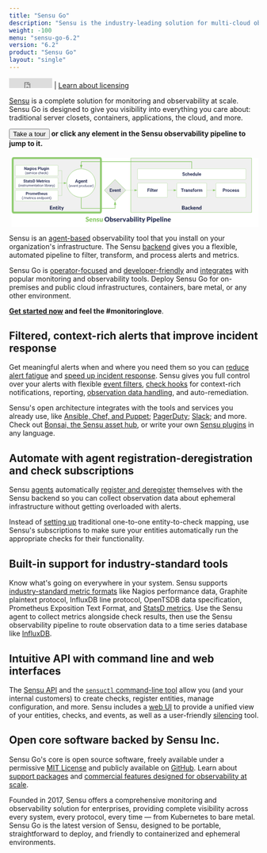 ```yaml
---
title: "Sensu Go"
description: "Sensu is the industry-leading solution for multi-cloud observability at scale. The Sensu observability pipeline empowers businesses to automate observability and monitoring workflows and gain deep visibility into their multi-cloud environments. Built by operators and for operators, open source is at the heart of the Sensu product and company, with an active, thriving community of contributors."
weight: -100
menu: "sensu-go-6.2"
version: "6.2"
product: "Sensu Go"
layout: "single"
---
```


<iframe src="https://ghbtns.com/github-btn.html?user=sensu&repo=sensu-go&type=star&count=true" frameborder="0" scrolling="0" width="87px" height="20px"></iframe> | <a href="https://docs.sensu.io/sensu-go/latest/commercial/">Learn about licensing</a>

[Sensu][25] is a complete solution for monitoring and observability at scale.
Sensu Go is designed to give you visibility into everything you care about: traditional server closets, containers, applications, the cloud, and more.

**<button onclick="window.location.href='observability-pipeline';">Take a tour</button> or click any element in the Sensu observability pipeline to jump to it.**

<svg xmlns="http://www.w3.org/2000/svg" xmlns:xlink="http://www.w3.org/1999/xlink" xmlns:lucid="lucid" viewBox="0 0 1400 405" preserveAspectRatio="xMidYMid meet">
    <style type="text/css">
    	.entity {
            fill: none;
            stroke: #89c967;
            stroke-width: 10;
            opacity: 0;
		    animation: hideshow 10s ease infinite;
		}
        .event {
            fill: none;
            stroke: #89c967;
            stroke-width: 10;
            opacity: 0;
            animation: hideshow 10s 1.5s ease infinite;
        }
        .schedule {
            fill: none;
            stroke: #89c967;
            stroke-width: 10;
            opacity: 0;
            animation: hideshow 10s 3s ease infinite;
        }
        .filter {
            fill: none;
            stroke: #89c967;
            stroke-width: 10;
            opacity: 0;
            animation: hideshow 10s 4.5s ease infinite;
        }
        .transform {
            fill: none;
            stroke: #89c967;
            stroke-width: 10;
            opacity: 0;
            animation: hideshow 10s 6s ease infinite;
        }
        .process {
            fill: none;
            stroke: #89c967;
            stroke-width: 10;
            opacity: 0;
            animation: hideshow 10s 7.5s ease infinite;
        }
        @keyframes hideshow {
  			0% { opacity: 1; }
  			10% { opacity: 1; }
  			15% { opacity: 0; }
  			100% { opacity: 0; }
		}
    </style>
    <g transform="translate(14.423076923077076 20)" lucid:page-tab-id="0_0">
        <path d="M0 0h1823.08v553.85H0z" fill="#fff" />
        <a xlink:href="observability-pipeline/observe-schedule/" target="_top">
            <path d="M668.26 0H1346v304.26H668.26z" stroke="#89c967" stroke-width="2" fill="#f0f0f0" />
            <path class="lucid-link lucid-hotspot lucid-overlay-hotspot" d="M668.26 0H1346v304.26H668.26z" fill="none" />
        </a>
        <a xlink:href="observability-pipeline/observe-filter/" target="_top">
            <path d="M706 143c0-1.66 1.34-3 3-3h161.7c1.67 0 3 1.34 3 3v74c0 1.66-1.33 3-3 3H709c-1.66 0-3-1.34-3-3z" stroke="#89c967" fill="#fff" />
            <use xlink:href="#a" transform="matrix(1,0,0,1,711.0000194281504,145) translate(49.23988381410256 43.76402243589744)" />
            <path class="lucid-link lucid-hotspot lucid-overlay-hotspot" d="M706 143c0-1.66 1.34-3 3-3h161.7c1.67 0 3 1.34 3 3v74c0 1.66-1.33 3-3 3H709c-1.66 0-3-1.34-3-3z" fill="none" />
        </a>
        <a xlink:href="observability-pipeline/observe-transform/" target="_top">
            <path d="M926 143c0-1.66 1.34-3 3-3h161.7c1.67 0 3 1.34 3 3v74c0 1.66-1.33 3-3 3H929c-1.66 0-3-1.34-3-3z" stroke="#89c967" fill="#fff" />
            <use xlink:href="#b" transform="matrix(1,0,0,1,931.0000194281495,145) translate(18.72230568910257 43.76402243589744)" />
            <path class="lucid-link lucid-hotspot lucid-overlay-hotspot" d="M926 143c0-1.66 1.34-3 3-3h161.7c1.67 0 3 1.34 3 3v74c0 1.66-1.33 3-3 3H929c-1.66 0-3-1.34-3-3z" fill="none" />
        </a>
        <a xlink:href="observability-pipeline/observe-process/" target="_top">
            <path d="M1146 143c0-1.66 1.34-3 3-3h161.7c1.67 0 3 1.34 3 3v74c0 1.66-1.33 3-3 3H1149c-1.66 0-3-1.34-3-3z" stroke="#89c967" fill="#fff" />
            <use xlink:href="#c" transform="matrix(1,0,0,1,1151.0000194281486,145) translate(32.23142027243589 43.76402243589744)" />
            <path class="lucid-link lucid-hotspot lucid-overlay-hotspot" d="M1146 143c0-1.66 1.34-3 3-3h161.7c1.67 0 3 1.34 3 3v74c0 1.66-1.33 3-3 3H1149c-1.66 0-3-1.34-3-3z" fill="none" />
        </a>
        <path d="M641.9 180h47.22" stroke="#89c967" fill="none" />
        <path d="M641.93 180.5h-1.02l.5-.5-.5-.5h1.03z" fill="#89c967" />
        <path d="M703.88 180l-14.26 4.64v-9.28z" stroke="#89c967" fill="#89c967" />
        <path d="M874.7 180h34.42" stroke="#89c967" fill="none" />
        <path d="M874.72 180.5h-.5v-1h.5z" fill="#89c967" />
        <path d="M923.88 180l-14.26 4.64v-9.28z" stroke="#89c967" fill="#89c967" />
        <path d="M1094.7 180h34.42" stroke="#89c967" fill="none" />
        <path d="M1094.72 180.5h-.5v-1h.5z" fill="#89c967" />
        <path d="M1143.88 180l-14.26 4.64v-9.28z" stroke="#89c967" fill="#89c967" />
        <a xlink:href="observability-pipeline/observe-entities/" target="_top">
            <path d="M5.58 0H500v304.26H5.58z" stroke="#89c967" stroke-width="2" fill="#f0f0f0" />
            <path class="lucid-link lucid-hotspot lucid-overlay-hotspot" d="M5.58 0H500v304.26H5.58z" fill="none" />
        </a>
        <path d="M261 70h20.43v69.5" stroke="#89c967" fill="none" />
        <path d="M261 70.5h-.5v-1h.5z" fill="#89c967" />
        <path d="M281.43 139.5v.5M261 140h31.62" stroke="#89c967" fill="none" />
        <path d="M261 140.5h-.5v-1h.5z" fill="#89c967" />
        <path d="M307.38 140l-14.26 4.64v-9.28z" stroke="#89c967" fill="#89c967" />
        <path d="M261 210h20.43v-69.5" stroke="#89c967" fill="none" />
        <path d="M261 210.5h-.5v-1h.5z" fill="#89c967" />
        <path d="M281.43 140.5v-.5" stroke="#89c967" fill="none" />
        <path d="M390 222.5v58.9h190v-19.37" stroke="#89c967" stroke-width="3" fill="none" />
        <path d="M390 221h.7l.8-.03v1.57h-3v-1.6z" fill="#89c967" />
        <path d="M580 246.27l4.64 14.26h-9.28z" stroke="#89c967" stroke-width="3" fill="#89c967" />
        <a xlink:href="observability-pipeline/observe-schedule/" target="_top">
            <path d="M899.36 260h221v40h-221z" stroke="#000" stroke-opacity="0" stroke-width="2" fill-opacity="0" />
            <use xlink:href="#d" transform="matrix(1,0,0,1,899.3635801059468,260) translate(53.80288461538462 28.471153846153847)" />
            <path class="lucid-link lucid-hotspot lucid-overlay-hotspot" d="M899.36 260h221v40h-221z" fill="none" />
        </a>
        <a xlink:href="observability-pipeline/observe-entities/" target="_top">
            <path d="M141 260h223.6v44.26H141z" stroke="#000" stroke-opacity="0" stroke-width="2" fill-opacity="0" />
            <use xlink:href="#e" transform="matrix(1,0,0,1,140.98668036289064,260) translate(71.86057692307692 28.471153846153847)" />
            <path class="lucid-link lucid-hotspot lucid-overlay-hotspot" d="M141 260h223.6v44.26H141z" fill="none" />
        </a>
        <a xlink:href="observability-pipeline/observe-events/" target="_top">
            <path d="M580 120l60 60-60 60-60-60z" stroke="#89c967" stroke-width="2" fill="#e5e5e5" />
            <use xlink:href="#f" transform="matrix(1,0,0,1,525,125) translate(23.611478365384613 63.76402243589744)" />
            <path class="lucid-link lucid-hotspot lucid-overlay-hotspot" d="M580 120l60 60-60 60-60-60z" fill="none" />
        </a>
        <a xlink:href="observability-pipeline/observe-schedule/" target="_top">
            <path d="M470 140c0 44.18-35.82 80-80 80s-80-35.82-80-80 35.82-80 80-80 80 35.82 80 80z" stroke="#89c967" stroke-width="2" fill="#fff" />
            <use xlink:href="#g" transform="matrix(1,0,0,1,315,65) translate(40.61373197115385 72.49599358974359)" />
            <use xlink:href="#h" transform="matrix(1,0,0,1,315,65) translate(4.678109975961533 96.59705528846155)" />
            <use xlink:href="#i" transform="matrix(1,0,0,1,315,65) translate(62.35163762019231 96.59705528846155)" />
            <path class="lucid-link lucid-hotspot lucid-overlay-hotspot" d="M470 140c0 44.18-35.82 80-80 80s-80-35.82-80-80 35.82-80 80-80 80 35.82 80 80z" fill="none" />
        </a>
        <path d="M390 221.5V261h10.35v-44.62" stroke="#000" stroke-opacity="0" fill="none" />
        <path d="M400.35 201.62l4.64 14.26h-9.28z" stroke="#000" stroke-opacity="0" fill-opacity="0" />
        <a xlink:href="observability-pipeline/observe-schedule/" target="_top">
            <path d="M20 43c0-1.66 1.34-3 3-3h234c1.66 0 3 1.34 3 3v54c0 1.66-1.34 3-3 3H23c-1.66 0-3-1.34-3-3z" stroke="#89c967" fill="#fff" />
            <use xlink:href="#j" transform="matrix(1,0,0,1,25,45) translate(44.63585486778845 21.400490785256405)" />
            <use xlink:href="#k" transform="matrix(1,0,0,1,25,45) translate(121.06908553685898 21.400490785256405)" />
            <use xlink:href="#l" transform="matrix(1,0,0,1,25,45) translate(50.15249399038461 44.719050480769226)" />
            <use xlink:href="#m" transform="matrix(1,0,0,1,25,45) translate(122.50262920673077 44.719050480769226)" />
            <path class="lucid-link lucid-hotspot lucid-overlay-hotspot" d="M20 43c0-1.66 1.34-3 3-3h234c1.66 0 3 1.34 3 3v54c0 1.66-1.34 3-3 3H23c-1.66 0-3-1.34-3-3z" fill="none" />
        </a>
        <a xlink:href="observability-pipeline/observe-schedule/" target="_top">
            <path d="M20 113c0-1.66 1.34-3 3-3h234c1.66 0 3 1.34 3 3v54c0 1.66-1.34 3-3 3H23c-1.66 0-3-1.34-3-3z" stroke="#89c967" fill="#fff" />
            <use xlink:href="#n" transform="matrix(1,0,0,1,25,115) translate(40.292186247996796 21.400490785256405)" />
            <use xlink:href="#o" transform="matrix(1,0,0,1,25,115) translate(112.97879732572116 21.400490785256405)" />
            <use xlink:href="#p" transform="matrix(1,0,0,1,25,115) translate(11.991436298076906 44.719050480769226)" />
            <use xlink:href="#q" transform="matrix(1,0,0,1,25,115) translate(158.83263221153848 44.719050480769226)" />
            <path class="lucid-link lucid-hotspot lucid-overlay-hotspot" d="M20 113c0-1.66 1.34-3 3-3h234c1.66 0 3 1.34 3 3v54c0 1.66-1.34 3-3 3H23c-1.66 0-3-1.34-3-3z" fill="none" />
        </a>
        <a xlink:href="observability-pipeline/observe-schedule/" target="_top">
            <path d="M20 183c0-1.66 1.34-3 3-3h234c1.66 0 3 1.34 3 3v54c0 1.66-1.34 3-3 3H23c-1.66 0-3-1.34-3-3z" stroke="#89c967" fill="#fff" />
            <use xlink:href="#r" transform="matrix(1,0,0,1,25,185) translate(53.57515775240384 21.400490785256405)" />
            <use xlink:href="#s" transform="matrix(1,0,0,1,25,185) translate(32.30675330528845 44.719050480769226)" />
            <use xlink:href="#t" transform="matrix(1,0,0,1,25,185) translate(116.04698768028847 44.719050480769226)" />
            <path class="lucid-link lucid-hotspot lucid-overlay-hotspot" d="M20 183c0-1.66 1.34-3 3-3h234c1.66 0 3 1.34 3 3v54c0 1.66-1.34 3-3 3H23c-1.66 0-3-1.34-3-3z" fill="none" />
        </a>
        <a xlink:href="observability-pipeline/" target="_top">
            <path d="M400 320h507.7v44H400z" stroke="#000" stroke-opacity="0" stroke-width="2" fill-opacity="0" />
            <use xlink:href="#u" transform="matrix(1,0,0,1,400,320) translate(14.36940418397478 36.19764280232888)" />
            <use xlink:href="#v" transform="matrix(1,0,0,1,400,320) translate(119.95503095996753 36.19764280232888)" />
            <use xlink:href="#w" transform="matrix(1,0,0,1,400,320) translate(356.5049763247307 36.19764280232888)" />
            <path class="lucid-link lucid-hotspot lucid-overlay-hotspot" d="M400 320h507.7v44H400z" fill="none" />
        </a>
        <a xlink:href="observability-pipeline/observe-schedule/" target="_top">
            <path d="M706 63c0-1.66 1.34-3 3-3h601.7c1.67 0 3 1.34 3 3v54c0 1.66-1.33 3-3 3H709c-1.66 0-3-1.34-3-3z" stroke="#89c967" fill="#fff" />
            <use xlink:href="#x" transform="matrix(1,0,0,1,711.0000194281504,65) translate(245.60206330128204 33.76402243589744)" />
            <path class="lucid-link lucid-hotspot lucid-overlay-hotspot" d="M706 63c0-1.66 1.34-3 3-3h601.7c1.67 0 3 1.34 3 3v54c0 1.66-1.33 3-3 3H709c-1.66 0-3-1.34-3-3z" fill="none" />
        </a>
        <path d="M518.1 180h-23.3v-40h-7.42" stroke="#000" stroke-opacity="0" fill="none" />
        <path d="M472.62 140l14.26-4.64v9.28z" stroke="#000" stroke-opacity="0" fill-opacity="0" />
        <path d="M1009.86 58V20H390v18.38" stroke="#89c967" stroke-width="3" fill="none" />
        <path d="M1011.36 59.5h-3v-1.54h3z" fill="#89c967" />
        <path d="M390 54.15l-4.64-14.27h9.28z" stroke="#89c967" stroke-width="3" fill="#89c967" />
        <defs>
            <path fill="#2c3458" d="M1006-595H430V0H130v-1456h948v243H430v376h576v242" id="y" />
            <path fill="#2c3458" d="M416 0H126v-1082h290V0zM271-1212c-92 0-162-61-162-150s68-149 162-149c93 0 162 60 162 149s-70 150-162 150" id="z" />
            <path fill="#2c3458" d="M416 0H126v-1536h290V0" id="A" />
            <path fill="#2c3458" d="M457-330c2 83 25 111 111 112 32 0 60-2 85-7V-6c-57 17-115 26-175 26-203 0-310-102-310-307v-583H10v-212h158v-266h289v266h185v212H457v540" id="B" />
            <path
                fill="#2c3458"
                d="M1031-175C952-60 797 20 609 20 287 20 60-206 72-543c12-330 180-559 505-559 309 0 482 214 477 537v118H365c15 134 115 234 263 234 111 0 198-40 261-121zM770-644c5-139-62-226-194-224-130 1-191 97-208 224h402"
                id="C"
            />
            <path fill="#2c3458" d="M719-811c-143-24-279 1-319 103V0H111v-1082h273l8 129c74-124 180-175 331-136" id="D" />
            <g id="a">
                <use transform="matrix(0.012520032051282052,0,0,0.012520032051282052,0,0)" xlink:href="#y" />
                <use transform="matrix(0.012520032051282052,0,0,0.012520032051282052,14.047475961538462,0)" xlink:href="#z" />
                <use transform="matrix(0.012520032051282052,0,0,0.012520032051282052,20.845853365384617,0)" xlink:href="#A" />
                <use transform="matrix(0.012520032051282052,0,0,0.012520032051282052,27.64423076923077,0)" xlink:href="#B" />
                <use transform="matrix(0.012520032051282052,0,0,0.012520032051282052,36.30809294871795,0)" xlink:href="#C" />
                <use transform="matrix(0.012520032051282052,0,0,0.012520032051282052,50.16776842948718,0)" xlink:href="#D" />
            </g>
            <path fill="#2c3458" d="M1226-1213H780V0H480v-1213H40v-243h1186v243" id="E" />
            <path
                fill="#2c3458"
                d="M552-1102c254-4 435 134 435 383v469c1 103 15 180 43 233V0H738c-13-26-23-58-29-97C639-19 548 20 436 20 238 20 64-113 68-304c5-258 212-357 496-357h133c11-137-29-227-160-227-90 0-156 45-156 131H92c15-231 213-342 460-345zM357-325c0 76 61 124 142 124 88 0 168-45 198-105v-186H589c-152 2-232 51-232 167"
                id="F"
            />
            <path fill="#2c3458" d="M750-692c-1-124-48-174-173-175-81 0-142 35-183 104V0H105v-1082h272l9 125c77-97 181-145 311-145 244 0 342 151 342 403V0H750v-692" id="G" />
            <path
                fill="#2c3458"
                d="M529-185c94 0 168-33 168-114 0-35-18-63-53-83s-91-39-168-55C219-491 90-600 90-765c0-208 203-337 432-337 246 0 451 124 453 349H686c-2-91-62-143-165-143-86 0-151 41-153 117 0 32 16 57 46 77 63 43 257 69 335 100 151 60 229 153 229 291C978-13 554 93 282-28 162-81 60-190 56-344h274c5 106 86 159 199 159"
                id="H"
            />
            <path fill="#2c3458" d="M190-1174c-11-296 244-440 544-363l-3 224c-24-6-53-9-88-9-109 0-163 51-163 153v87h215v212H480V0H190v-870H29v-212h161v-92" id="I" />
            <path fill="#2c3458" d="M579 20C257 20 58-214 66-551c8-331 182-551 511-551 324 0 514 231 514 572 0 319-198 550-512 550zm-2-888c-169 0-222 141-222 338 0 181 61 317 224 317 170 0 223-137 223-338 0-178-64-317-225-317" id="J" />
            <path
                fill="#2c3458"
                d="M741-689c-2-124-40-177-163-178-82 0-141 34-178 102V0H111v-1082h271l9 121c77-94 180-141 311-141 139 0 235 55 287 165 76-110 184-165 325-165 249 0 348 151 348 411V0h-290v-690c-2-123-39-176-163-177-87 0-147 41-180 124l1 743H741v-689"
                id="K"
            />
            <g id="b">
                <use transform="matrix(0.012520032051282052,0,0,0.012520032051282052,0,0)" xlink:href="#E" />
                <use transform="matrix(0.012520032051282052,0,0,0.012520032051282052,15.049078525641026,0)" xlink:href="#D" />
                <use transform="matrix(0.012520032051282052,0,0,0.012520032051282052,24.025941506410255,0)" xlink:href="#F" />
                <use transform="matrix(0.012520032051282052,0,0,0.012520032051282052,37.77293669871795,0)" xlink:href="#G" />
                <use transform="matrix(0.012520032051282052,0,0,0.012520032051282052,52.13341346153847,0)" xlink:href="#H" />
                <use transform="matrix(0.012520032051282052,0,0,0.012520032051282052,65.31700721153845,0)" xlink:href="#I" />
                <use transform="matrix(0.012520032051282052,0,0,0.012520032051282052,74.50671073717947,0)" xlink:href="#J" />
                <use transform="matrix(0.012520032051282052,0,0,0.012520032051282052,89.00490785256409,0)" xlink:href="#D" />
                <use transform="matrix(0.012520032051282052,0,0,0.012520032051282052,98.35737179487178,0)" xlink:href="#K" />
            </g>
            <path fill="#2c3458" d="M1245-974c0 302-233 466-552 461H430V0H130v-1456h568c323 5 547 167 547 482zm-303 2c1-143-93-241-237-241H430v457h268c151 1 244-71 244-216" id="L" />
            <path fill="#2c3458" d="M355-556c-2 203 30 338 206 343 102 3 181-63 182-161h271C1001-128 821 17 566 20 242 24 66-212 66-554c0-320 184-548 498-548 262 0 451 167 450 423H743c-1-108-75-193-184-189-162 6-202 123-204 312" id="M" />
            <g id="c">
                <use transform="matrix(0.012520032051282052,0,0,0.012520032051282052,0,0)" xlink:href="#L" />
                <use transform="matrix(0.012520032051282052,0,0,0.012520032051282052,16.53896233974359,0)" xlink:href="#D" />
                <use transform="matrix(0.012520032051282052,0,0,0.012520032051282052,25.44070512820513,0)" xlink:href="#J" />
                <use transform="matrix(0.012520032051282052,0,0,0.012520032051282052,39.93890224358975,0)" xlink:href="#M" />
                <use transform="matrix(0.012520032051282052,0,0,0.012520032051282052,53.310296474358985,0)" xlink:href="#C" />
                <use transform="matrix(0.012520032051282052,0,0,0.012520032051282052,67.16997195512822,0)" xlink:href="#H" />
                <use transform="matrix(0.012520032051282052,0,0,0.012520032051282052,80.35356570512822,0)" xlink:href="#H" />
            </g>
            <path
                fill="#2c3458"
                d="M966-754c170 42 282 125 282 315 0 303-231 439-546 439H120v-1457h536c319 4 558 86 558 394 0 177-112 257-248 309zm-52 308c1-132-85-172-220-172H458v363h238c138 0 217-58 218-191zm-38-577c0-140-81-181-220-181H458v360c201-1 418 30 418-179"
                id="N"
            />
            <path
                fill="#2c3458"
                d="M572-1057c257 0 406 153 406 409V0c-68-4-160 9-208-12-30-14-45-72-60-107C623-47 539 18 382 16 189 13 70-77 70-270c0-183 145-251 311-298 78-21 176-33 295-36 8-132-26-216-144-216-125 0-159 78-268 78-94 0-104-95-146-151 112-100 257-164 454-164zM366-285c-2 73 41 96 114 96 97 0 140-35 196-89v-144c-104 4-184 15-248 46-39 19-61 43-62 91"
                id="O"
            />
            <path
                fill="#2c3458"
                d="M958-162C862-50 728 16 528 16 297 16 159-117 90-293c-49-124-51-307-4-437 70-194 223-323 484-323 177 0 287 60 380 153-36 45-67 98-109 136-73 33-113-34-174-50-21-5-46-11-77-11-169 4-215 131-220 304-6 205 103 354 302 295 57-17 74-74 140-74 25 0 42 10 56 27"
                id="P"
            />
            <path fill="#2c3458" d="M430-1497v839c57 1 95 0 120-37l196-292c22-33 48-50 100-50h284L862-668c-25 34-54 60-90 82 30 23 56 53 78 90L1142 0H862c-52-1-83-16-102-52L564-419c-19-31-28-40-74-40h-60V0H120v-1497h310" id="Q" />
            <path
                fill="#2c3458"
                d="M1024-162C926-48 781 16 578 16 325 16 169-111 94-299c-49-123-59-309-6-439 74-183 225-315 476-315 298 0 466 176 466 475 0 66-3 115-70 115H362c16 155 90 243 244 247 98 2 155-39 218-71 37-18 85-16 110 14zM752-643c-3-120-60-196-182-196-129 0-185 80-205 196h387"
                id="R"
            />
            <path fill="#2c3458" d="M612-820c-81 1-134 39-182 81V0H120v-1037h192c70-3 79 59 94 112 74-70 159-128 302-128 236 0 352 157 352 394V0H750v-659c0-96-44-162-138-161" id="S" />
            <path
                fill="#2c3458"
                d="M494-1057c110-3 175 36 236 85v-525h310V0H848c-79 3-80-75-100-131C671-51 581 16 426 16 225 16 127-123 78-290c-38-128-40-313 4-440 62-181 183-321 412-327zM370-515c0 153 21 293 164 293 98 0 150-43 196-97v-440c-41-45-87-70-162-70-160 0-198 144-198 314"
                id="T"
            />
            <g id="d">
                <use transform="matrix(0.014423076923076924,0,0,0.014423076923076924,0,0)" xlink:href="#N" />
                <use transform="matrix(0.014423076923076924,0,0,0.014423076923076924,18.923076923076923,0)" xlink:href="#O" />
                <use transform="matrix(0.014423076923076924,0,0,0.014423076923076924,34.47115384615385,0)" xlink:href="#P" />
                <use transform="matrix(0.014423076923076924,0,0,0.014423076923076924,48.49038461538461,0)" xlink:href="#Q" />
                <use transform="matrix(0.014423076923076924,0,0,0.014423076923076924,64.24038461538461,0)" xlink:href="#R" />
                <use transform="matrix(0.014423076923076924,0,0,0.014423076923076924,79.9326923076923,0)" xlink:href="#S" />
                <use transform="matrix(0.014423076923076924,0,0,0.014423076923076924,96.66346153846153,0)" xlink:href="#T" />
            </g>
            <path fill="#2c3458" d="M1058-1457v260H460v340h458v250H460v347h598V0H120v-1457h938" id="U" />
            <path fill="#2c3458" d="M774-74c-71 55-172 90-290 90-196 0-304-108-304-303v-536c-70 1-146 12-146-61v-121l165-32 61-253c16-78 146-38 230-48v303h252v212H490v515c0 45 23 83 68 83 48 0 88-50 122 4" id="V" />
            <path fill="#2c3458" d="M440-1037V0H130v-1037h310zm-154-466c113 0 190 70 190 182 0 111-79 180-190 180-109 0-184-71-184-180 0-110 74-182 184-182" id="W" />
            <path fill="#2c3458" d="M544 269c-20 41-37 60-98 60H214L414-91 0-1037h274c46-1 73 23 84 54 69 190 150 371 209 571 68-189 134-380 199-571 10-28 45-55 82-54h250" id="X" />
            <g id="e">
                <use transform="matrix(0.014423076923076924,0,0,0.014423076923076924,0,0)" xlink:href="#U" />
                <use transform="matrix(0.014423076923076924,0,0,0.014423076923076924,16.298076923076923,0)" xlink:href="#S" />
                <use transform="matrix(0.014423076923076924,0,0,0.014423076923076924,33.02884615384615,0)" xlink:href="#V" />
                <use transform="matrix(0.014423076923076924,0,0,0.014423076923076924,44.56730769230769,0)" xlink:href="#W" />
                <use transform="matrix(0.014423076923076924,0,0,0.014423076923076924,52.78846153846154,0)" xlink:href="#V" />
                <use transform="matrix(0.014423076923076924,0,0,0.014423076923076924,64.32692307692308,0)" xlink:href="#X" />
            </g>
            <path fill="#2c3458" d="M1006-631H430v390h676V0H130v-1456h974v243H430v347h576v235" id="Y" />
            <path fill="#2c3458" d="M516-353l201-729h302L654 0H378L13-1082h302" id="Z" />
            <g id="f">
                <use transform="matrix(0.012520032051282052,0,0,0.012520032051282052,0,0)" xlink:href="#Y" />
                <use transform="matrix(0.012520032051282052,0,0,0.012520032051282052,14.097556089743591,0)" xlink:href="#Z" />
                <use transform="matrix(0.012520032051282052,0,0,0.012520032051282052,26.893028846153847,0)" xlink:href="#C" />
                <use transform="matrix(0.012520032051282052,0,0,0.012520032051282052,40.75270432692308,0)" xlink:href="#G" />
                <use transform="matrix(0.012520032051282052,0,0,0.012520032051282052,55.11318108974359,0)" xlink:href="#B" />
            </g>
            <path fill="#2c3458" d="M952-300H426L326 0H7l542-1456h278L1372 0h-319zM507-543h364l-183-545" id="aa" />
            <path
                fill="#2c3458"
                d="M505 20C221 18 69-239 69-549c0-302 153-553 438-553 119 0 211 41 277 122l12-102h262V-36c-8 305-208 458-520 462-160 1-335-76-403-170L263 80c72 81 159 121 262 121 172 1 260-107 243-294C701-18 614 20 505 20zm76-887c-165 0-223 147-223 339 0 172 66 314 221 314 88 0 151-33 189-99v-455c-39-66-101-99-187-99"
                id="ab"
            />
            <g id="g">
                <use transform="matrix(0.012520032051282052,0,0,0.012520032051282052,0,0)" xlink:href="#aa" />
                <use transform="matrix(0.012520032051282052,0,0,0.012520032051282052,17.252604166666668,0)" xlink:href="#ab" />
                <use transform="matrix(0.012520032051282052,0,0,0.012520032051282052,31.888521634615387,0)" xlink:href="#C" />
                <use transform="matrix(0.012520032051282052,0,0,0.012520032051282052,45.74819711538462,0)" xlink:href="#G" />
                <use transform="matrix(0.012520032051282052,0,0,0.012520032051282052,60.10867387820513,0)" xlink:href="#B" />
            </g>
            <path fill="#2c3458" d="M319-664C304-226 428 158 661 357l-38 113c-89-49-172-133-254-248C142-97 71-578 194-1025c67-244 240-513 429-618l38 122c-201 153-330 502-342 857" id="ac" />
            <path
                fill="#2c3458"
                d="M599-131c141 0 220-65 285-146l113 88C906-50 770 20 589 20 281 21 93-214 93-545c0-223 93-397 233-485 74-48 154-72 240-72 300 2 449 218 445 537v77H278c0 197 129 357 321 357zm227-509c-3-180-88-310-260-310-170 0-264 140-282 310h542"
                id="ad"
            />
            <path fill="#2c3458" d="M497-251l268-831h189L566 0H425L33-1082h189" id="ae" />
            <path fill="#2c3458" d="M589-945c-131 0-219 81-264 174V0H140v-1082h175l6 136c83-104 191-156 324-156 229 0 346 129 346 387V0H806v-716c-2-153-65-229-217-229" id="af" />
            <path fill="#2c3458" d="M456 20C285 20 205-92 206-268v-671H9v-143h197v-262h185v262h202v143H391v671c-9 125 92 149 207 118V0c-49 13-96 20-142 20" id="ag" />
            <g id="h">
                <use transform="matrix(0.00939002403846154,0,0,0.00939002403846154,0,0)" xlink:href="#ac" />
                <use transform="matrix(0.00939002403846154,0,0,0.00939002403846154,6.5730168269230775,0)" xlink:href="#ad" />
                <use transform="matrix(0.00939002403846154,0,0,0.00939002403846154,16.639122596153847,0)" xlink:href="#ae" />
                <use transform="matrix(0.00939002403846154,0,0,0.00939002403846154,25.831956129807693,0)" xlink:href="#ad" />
                <use transform="matrix(0.00939002403846154,0,0,0.00939002403846154,36.02013221153847,0)" xlink:href="#af" />
                <use transform="matrix(0.00939002403846154,0,0,0.00939002403846154,46.63085937500001,0)" xlink:href="#ag" />
            </g>
            <path
                fill="#2c3458"
                d="M632-1102c291 0 422 251 422 573 0 297-141 548-419 549-131 0-235-42-310-125v521H140v-1498h169l9 120c75-93 180-140 314-140zm-53 971c207 0 290-180 290-419 0-218-92-395-292-395-112 0-196 50-252 149v517c55 99 140 148 254 148"
                id="ah"
            />
            <path fill="#2c3458" d="M663-916c-163-27-288 18-338 148V0H140v-1082h180l3 125c61-97 147-145 258-145 36 0 63 5 82 14v172" id="ai" />
            <path fill="#2c3458" d="M584 20C278 26 81-227 91-551c10-320 175-545 491-551 308-5 503 247 494 573-9 322-175 543-492 549zm-2-970c-208 0-305 185-305 421 0 216 106 398 307 398 211 0 307-186 307-420 0-214-109-399-309-399" id="aj" />
            <path
                fill="#2c3458"
                d="M520 20C244 20 95-247 95-550c0-298 151-550 427-552 127 0 227 43 301 130v-564h185V0H838l-9-116C755-25 652 20 520 20zm48-965c-210 0-288 177-288 416 0 218 87 392 286 392 117 0 203-53 257-158v-497c-55-102-140-153-255-153"
                id="ak"
            />
            <path fill="#2c3458" d="M491 20c-241-1-355-148-355-398v-704h185v699c0 164 67 246 200 246 141 0 235-53 282-158v-787h185V0H812l-4-107C736-22 630 20 491 20" id="al" />
            <path fill="#2c3458" d="M277-555c0 244 77 420 297 424 127 2 249-93 255-210h175C980-127 805 20 574 20 258 20 81-222 92-562c11-319 164-533 481-540 237-5 426 165 431 392H829c-7-133-115-242-256-240-209 4-296 166-296 395" id="am" />
            <path fill="#2c3458" d="M38 357C331 141 457-487 337-984c-53-219-157-429-299-546l39-113c190 106 362 378 431 621 75 268 76 597 0 868C440 88 266 365 77 470" id="an" />
            <g id="i">
                <use transform="matrix(0.00939002403846154,0,0,0.00939002403846154,0,0)" xlink:href="#ah" />
                <use transform="matrix(0.00939002403846154,0,0,0.00939002403846154,10.789137620192308,0)" xlink:href="#ai" />
                <use transform="matrix(0.00939002403846154,0,0,0.00939002403846154,17.108623798076927,0)" xlink:href="#aj" />
                <use transform="matrix(0.00939002403846154,0,0,0.00939002403846154,28.076171875000007,0)" xlink:href="#ak" />
                <use transform="matrix(0.00939002403846154,0,0,0.00939002403846154,38.921649639423094,0)" xlink:href="#al" />
                <use transform="matrix(0.00939002403846154,0,0,0.00939002403846154,49.52298677884617,0)" xlink:href="#am" />
                <use transform="matrix(0.00939002403846154,0,0,0.00939002403846154,59.589092548076934,0)" xlink:href="#ad" />
                <use transform="matrix(0.00939002403846154,0,0,0.00939002403846154,69.77726862980771,0)" xlink:href="#ai" />
                <use transform="matrix(0.00939002403846154,0,0,0.00939002403846154,76.28455528846155,0)" xlink:href="#an" />
            </g>
            <path fill="#2c3458" d="M1314 0h-300L430-958V0H130v-1456h300l585 960v-960h299V0" id="ao" />
            <g id="j">
                <use transform="matrix(0.010955028044871796,0,0,0.010955028044871796,0,0)" xlink:href="#ao" />
                <use transform="matrix(0.010955028044871796,0,0,0.010955028044871796,15.840970552884617,0)" xlink:href="#F" />
                <use transform="matrix(0.010955028044871796,0,0,0.010955028044871796,27.86959134615385,0)" xlink:href="#ab" />
                <use transform="matrix(0.010955028044871796,0,0,0.010955028044871796,40.67601913060898,0)" xlink:href="#z" />
                <use transform="matrix(0.010955028044871796,0,0,0.010955028044871796,46.624599358974365,0)" xlink:href="#J" />
                <use transform="matrix(0.010955028044871796,0,0,0.010955028044871796,59.310521834935905,0)" xlink:href="#H" />
            </g>
            <path fill="#2c3458" d="M463 20c-241-1-359-147-359-393v-709h289v699c0 113 51 169 154 169 98 0 165-34 202-102v-766h290V0H767l-8-110C688-23 589 20 463 20" id="ap" />
            <g id="k">
                <use transform="matrix(0.010955028044871796,0,0,0.010955028044871796,0,0)" xlink:href="#L" />
                <use transform="matrix(0.010955028044871796,0,0,0.010955028044871796,14.471592047275642,0)" xlink:href="#A" />
                <use transform="matrix(0.010955028044871796,0,0,0.010955028044871796,20.42017227564103,0)" xlink:href="#ap" />
                <use transform="matrix(0.010955028044871796,0,0,0.010955028044871796,32.97463441506411,0)" xlink:href="#ab" />
                <use transform="matrix(0.010955028044871796,0,0,0.010955028044871796,45.78106219951925,0)" xlink:href="#z" />
                <use transform="matrix(0.010955028044871796,0,0,0.010955028044871796,51.72964242788463,0)" xlink:href="#G" />
            </g>
            <path
                fill="#2c3458"
                d="M538-131c121 0 232-49 232-156 0-50-20-88-56-117-73-60-334-92-420-143-92-55-162-110-162-238 0-190 192-317 400-317 223 0 414 129 413 338H759c0-108-110-186-227-186-119 0-215 53-215 159 0 45 18 78 53 101 76 52 331 90 416 139 98 57 169 115 169 251C955-92 760 20 538 20c-176 0-314-68-386-174-38-55-57-115-57-179h185c6 129 116 202 258 202"
                id="aq"
            />
            <path fill="#2c3458" d="M341 0H156v-1082h185V0zm-91-1264c-68 0-108-42-109-105 0-62 41-107 109-107s110 44 110 107-42 105-110 105" id="ar" />
            <g id="l">
                <use transform="matrix(0.00939002403846154,0,0,0.00939002403846154,0,0)" xlink:href="#ac" />
                <use transform="matrix(0.00939002403846154,0,0,0.00939002403846154,6.5730168269230775,0)" xlink:href="#aq" />
                <use transform="matrix(0.00939002403846154,0,0,0.00939002403846154,16.488882211538463,0)" xlink:href="#ad" />
                <use transform="matrix(0.00939002403846154,0,0,0.00939002403846154,26.677058293269234,0)" xlink:href="#ai" />
                <use transform="matrix(0.00939002403846154,0,0,0.00939002403846154,33.35336538461539,0)" xlink:href="#ae" />
                <use transform="matrix(0.00939002403846154,0,0,0.00939002403846154,42.66826923076923,0)" xlink:href="#ar" />
                <use transform="matrix(0.00939002403846154,0,0,0.00939002403846154,47.33511117788462,0)" xlink:href="#am" />
                <use transform="matrix(0.00939002403846154,0,0,0.00939002403846154,57.40121694711539,0)" xlink:href="#ad" />
            </g>
            <path fill="#2c3458" d="M589-945c-131 0-219 81-264 174V0H140v-1536h185v585c82-101 189-151 320-151 229 0 346 129 346 387V0H806v-716c-2-153-65-229-217-229" id="as" />
            <path fill="#2c3458" d="M442-501L326-380V0H141v-1536h185v929c135-169 291-317 436-475h225L566-630 1036 0H819" id="at" />
            <g id="m">
                <use transform="matrix(0.00939002403846154,0,0,0.00939002403846154,0,0)" xlink:href="#am" />
                <use transform="matrix(0.00939002403846154,0,0,0.00939002403846154,10.06610576923077,0)" xlink:href="#as" />
                <use transform="matrix(0.00939002403846154,0,0,0.00939002403846154,20.658052884615387,0)" xlink:href="#ad" />
                <use transform="matrix(0.00939002403846154,0,0,0.00939002403846154,30.846228966346157,0)" xlink:href="#am" />
                <use transform="matrix(0.00939002403846154,0,0,0.00939002403846154,40.91233473557693,0)" xlink:href="#at" />
                <use transform="matrix(0.00939002403846154,0,0,0.00939002403846154,50.65917968750001,0)" xlink:href="#an" />
            </g>
            <path
                fill="#2c3458"
                d="M658-217c127 0 227-49 227-165 0-57-21-98-60-130-79-64-370-142-463-196-162-95-248-210-248-361 0-280 246-403 537-407 213-3 383 84 467 216 45 69 68 147 68 234H886c0-139-96-211-240-211-129 0-232 55-232 169 0 47 24 87 72 119s117 62 210 90c171 51 295 115 373 191s117 171 117 284c-2 272-237 411-528 404C331 13 78-135 69-458h301c0 161 96 241 288 241"
                id="au"
            />
            <path fill="#2c3458" d="M130 0v-1456h448c435 14 673 299 665 762-5 285-130 500-319 606C822-31 708 0 581 0H130zm809-685c9-311-79-526-361-528H430v972h145c252-2 356-181 364-444" id="av" />
            <g id="n">
                <use transform="matrix(0.010955028044871796,0,0,0.010955028044871796,0,0)" xlink:href="#au" />
                <use transform="matrix(0.010955028044871796,0,0,0.010955028044871796,13.792380308493591,0)" xlink:href="#B" />
                <use transform="matrix(0.010955028044871796,0,0,0.010955028044871796,21.373259715544876,0)" xlink:href="#F" />
                <use transform="matrix(0.010955028044871796,0,0,0.010955028044871796,33.40188050881411,0)" xlink:href="#B" />
                <use transform="matrix(0.010955028044871796,0,0,0.010955028044871796,40.982759915865394,0)" xlink:href="#H" />
                <use transform="matrix(0.010955028044871796,0,0,0.010955028044871796,52.51840444711539,0)" xlink:href="#av" />
            </g>
            <path fill="#2c3458" d="M522-1456L896-400l372-1056h394V0h-301c-7-379 15-728 30-1085L998 0H792L400-1084c15 357 37 705 30 1084H130v-1456h392" id="aw" />
            <g id="o">
                <use transform="matrix(0.010955028044871796,0,0,0.010955028044871796,0,0)" xlink:href="#aw" />
                <use transform="matrix(0.010955028044871796,0,0,0.010955028044871796,19.6533203125,0)" xlink:href="#C" />
                <use transform="matrix(0.010955028044871796,0,0,0.010955028044871796,31.78053635817308,0)" xlink:href="#B" />
                <use transform="matrix(0.010955028044871796,0,0,0.010955028044871796,39.361415765224365,0)" xlink:href="#D" />
                <use transform="matrix(0.010955028044871796,0,0,0.010955028044871796,47.54482171474359,0)" xlink:href="#z" />
                <use transform="matrix(0.010955028044871796,0,0,0.010955028044871796,53.49340194310899,0)" xlink:href="#M" />
                <use transform="matrix(0.010955028044871796,0,0,0.010955028044871796,65.19337189503206,0)" xlink:href="#H" />
            </g>
            <path
                fill="#2c3458"
                d="M1240-945c-141 0-250 95-250 227V0H804v-709c0-157-77-236-231-236-121 0-204 52-249 155V0H139v-1082h175l5 120c79-93 186-140 321-140 151 0 254 58 309 174 69-98 181-174 345-174 237 0 362 126 362 377V0h-185v-714c-2-159-67-231-231-231"
                id="ax"
            />
            <path
                fill="#2c3458"
                d="M561-1102c238-4 403 126 403 351v498c0 99 13 178 38 237V0H808c-11-21-19-59-26-114C696-25 593 20 474 20c-199 0-368-130-365-320 4-251 214-359 490-356h180v-85c-1-135-86-212-229-212-115 0-232 67-233 171H131c20-205 206-316 430-320zM294-326c0 117 90 185 207 185 122 0 239-75 278-162v-222H634c-227 0-340 66-340 199"
                id="ay"
            />
            <g id="p">
                <use transform="matrix(0.00939002403846154,0,0,0.00939002403846154,0,0)" xlink:href="#ac" />
                <use transform="matrix(0.00939002403846154,0,0,0.00939002403846154,6.5730168269230775,0)" xlink:href="#ar" />
                <use transform="matrix(0.00939002403846154,0,0,0.00939002403846154,11.239858774038463,0)" xlink:href="#af" />
                <use transform="matrix(0.00939002403846154,0,0,0.00939002403846154,21.850585937500004,0)" xlink:href="#aq" />
                <use transform="matrix(0.00939002403846154,0,0,0.00939002403846154,31.76645132211539,0)" xlink:href="#ag" />
                <use transform="matrix(0.00939002403846154,0,0,0.00939002403846154,38.04837740384616,0)" xlink:href="#ai" />
                <use transform="matrix(0.00939002403846154,0,0,0.00939002403846154,44.55566406250001,0)" xlink:href="#al" />
                <use transform="matrix(0.00939002403846154,0,0,0.00939002403846154,55.15700120192309,0)" xlink:href="#ax" />
                <use transform="matrix(0.00939002403846154,0,0,0.00939002403846154,72.01209435096155,0)" xlink:href="#ad" />
                <use transform="matrix(0.00939002403846154,0,0,0.00939002403846154,82.20027043269232,0)" xlink:href="#af" />
                <use transform="matrix(0.00939002403846154,0,0,0.00939002403846154,92.81099759615388,0)" xlink:href="#ag" />
                <use transform="matrix(0.00939002403846154,0,0,0.00939002403846154,99.09292367788464,0)" xlink:href="#ay" />
                <use transform="matrix(0.00939002403846154,0,0,0.00939002403846154,109.5534104567308,0)" xlink:href="#ag" />
                <use transform="matrix(0.00939002403846154,0,0,0.00939002403846154,115.83533653846158,0)" xlink:href="#ar" />
                <use transform="matrix(0.00939002403846154,0,0,0.00939002403846154,120.50217848557696,0)" xlink:href="#aj" />
                <use transform="matrix(0.00939002403846154,0,0,0.00939002403846154,131.46972656250003,0)" xlink:href="#af" />
            </g>
            <path fill="#2c3458" d="M341 0H156v-1536h185V0" id="az" />
            <path
                fill="#2c3458"
                d="M634-1102c292 0 422 254 422 573 0 298-143 547-420 549-137 0-242-48-317-145L310 0H140v-1536h185v573c75-93 178-139 309-139zm-44 965c207 0 281-175 281-413 0-224-79-395-283-395-122 0-210 57-263 170v468c57 113 145 170 265 170"
                id="aA"
            />
            <path fill="#2c3458" d="M494-271l252-811h198L509 167C425 381 299 474 84 421V271c167 16 242-37 283-173l41-110L22-1082h202" id="aB" />
            <g id="q">
                <use transform="matrix(0.00939002403846154,0,0,0.00939002403846154,0,0)" xlink:href="#az" />
                <use transform="matrix(0.00939002403846154,0,0,0.00939002403846154,4.666841947115385,0)" xlink:href="#ar" />
                <use transform="matrix(0.00939002403846154,0,0,0.00939002403846154,9.33368389423077,0)" xlink:href="#aA" />
                <use transform="matrix(0.00939002403846154,0,0,0.00939002403846154,20.12282151442308,0)" xlink:href="#ai" />
                <use transform="matrix(0.00939002403846154,0,0,0.00939002403846154,26.254507211538467,0)" xlink:href="#ay" />
                <use transform="matrix(0.00939002403846154,0,0,0.00939002403846154,36.71499399038462,0)" xlink:href="#ai" />
                <use transform="matrix(0.00939002403846154,0,0,0.00939002403846154,43.391301081730774,0)" xlink:href="#aB" />
                <use transform="matrix(0.00939002403846154,0,0,0.00939002403846154,52.49023437500001,0)" xlink:href="#an" />
            </g>
            <path fill="#2c3458" d="M750-685c-1-124-48-182-173-182-85 0-146 33-184 98V0H104v-1536h289v572c77-92 173-138 289-138 235 0 357 136 357 409V0H750v-685" id="aC" />
            <g id="r">
                <use transform="matrix(0.010955028044871796,0,0,0.010955028044871796,0,0)" xlink:href="#L" />
                <use transform="matrix(0.010955028044871796,0,0,0.010955028044871796,14.471592047275642,0)" xlink:href="#D" />
                <use transform="matrix(0.010955028044871796,0,0,0.010955028044871796,22.26061698717949,0)" xlink:href="#J" />
                <use transform="matrix(0.010955028044871796,0,0,0.010955028044871796,34.94653946314103,0)" xlink:href="#K" />
                <use transform="matrix(0.010955028044871796,0,0,0.010955028044871796,54.36980418669872,0)" xlink:href="#C" />
                <use transform="matrix(0.010955028044871796,0,0,0.010955028044871796,66.4970202323718,0)" xlink:href="#B" />
                <use transform="matrix(0.010955028044871796,0,0,0.010955028044871796,74.07789963942308,0)" xlink:href="#aC" />
                <use transform="matrix(0.010955028044871796,0,0,0.010955028044871796,86.63236177884616,0)" xlink:href="#C" />
                <use transform="matrix(0.010955028044871796,0,0,0.010955028044871796,98.75957782451924,0)" xlink:href="#ap" />
                <use transform="matrix(0.010955028044871796,0,0,0.010955028044871796,111.31403996394232,0)" xlink:href="#H" />
            </g>
            <path fill="#2c3458" d="M177 125H18l608-1581h158" id="aD" />
            <g id="s">
                <use transform="matrix(0.00939002403846154,0,0,0.00939002403846154,0,0)" xlink:href="#ac" />
                <use transform="matrix(0.00939002403846154,0,0,0.00939002403846154,6.5730168269230775,0)" xlink:href="#aD" />
                <use transform="matrix(0.00939002403846154,0,0,0.00939002403846154,14.498197115384617,0)" xlink:href="#ax" />
                <use transform="matrix(0.00939002403846154,0,0,0.00939002403846154,31.35329026442308,0)" xlink:href="#ad" />
                <use transform="matrix(0.00939002403846154,0,0,0.00939002403846154,41.541466346153854,0)" xlink:href="#ag" />
                <use transform="matrix(0.00939002403846154,0,0,0.00939002403846154,47.82339242788463,0)" xlink:href="#ai" />
                <use transform="matrix(0.00939002403846154,0,0,0.00939002403846154,54.33067908653848,0)" xlink:href="#ar" />
                <use transform="matrix(0.00939002403846154,0,0,0.00939002403846154,58.99752103365386,0)" xlink:href="#am" />
                <use transform="matrix(0.00939002403846154,0,0,0.00939002403846154,69.06362680288463,0)" xlink:href="#aq" />
            </g>
            <g id="t">
                <use transform="matrix(0.00939002403846154,0,0,0.00939002403846154,0,0)" xlink:href="#ad" />
                <use transform="matrix(0.00939002403846154,0,0,0.00939002403846154,10.18817608173077,0)" xlink:href="#af" />
                <use transform="matrix(0.00939002403846154,0,0,0.00939002403846154,20.79890324519231,0)" xlink:href="#ak" />
                <use transform="matrix(0.00939002403846154,0,0,0.00939002403846154,31.644381009615383,0)" xlink:href="#ah" />
                <use transform="matrix(0.00939002403846154,0,0,0.00939002403846154,42.433518629807686,0)" xlink:href="#aj" />
                <use transform="matrix(0.00939002403846154,0,0,0.00939002403846154,53.401066706730774,0)" xlink:href="#ar" />
                <use transform="matrix(0.00939002403846154,0,0,0.00939002403846154,58.06790865384616,0)" xlink:href="#af" />
                <use transform="matrix(0.00939002403846154,0,0,0.00939002403846154,68.67863581730771,0)" xlink:href="#ag" />
                <use transform="matrix(0.00939002403846154,0,0,0.00939002403846154,74.96056189903848,0)" xlink:href="#an" />
            </g>
            <path
                fill="#89c967"
                d="M524-252c120-1 200-49 194-169-8-162-195-164-324-209-183-64-330-162-324-410 5-208 127-332 287-396 178-72 447-26 571 54 32 21 62 40 88 64l-84 157c-19 43-73 61-124 33-64-36-131-79-234-79-114 0-188 47-188 150 0 109 114 131 206 161 219 72 447 139 444 429-3 234-123 379-300 445-265 98-584-9-722-154l100-158c22-40 88-51 134-21 74 48 151 104 276 103"
                id="aE"
            />
            <path
                fill="#89c967"
                d="M1024-162C926-48 781 16 578 16 325 16 169-111 94-299c-49-123-59-309-6-439 74-183 225-315 476-315 298 0 466 176 466 475 0 66-3 115-70 115H362c16 155 90 243 244 247 98 2 155-39 218-71 37-18 85-16 110 14zM752-643c-3-120-60-196-182-196-129 0-185 80-205 196h387"
                id="aF"
            />
            <path fill="#89c967" d="M612-820c-81 1-134 39-182 81V0H120v-1037h192c70-3 79 59 94 112 74-70 159-128 302-128 236 0 352 157 352 394V0H750v-659c0-96-44-162-138-161" id="aG" />
            <path
                fill="#89c967"
                d="M56-725c5-259 241-361 518-318 104 16 188 63 250 124l-70 109c-15 22-27 35-60 35-81 0-126-60-222-60-69 0-122 24-122 85 0 75 88 87 152 109 156 54 328 97 328 304C830-90 649 16 394 16 236 16 110-38 22-112c35-48 58-109 103-146 116-42 152 74 285 65 73-5 130-23 130-90 0-78-87-92-154-113C219-449 52-505 56-725"
                id="aH"
            />
            <path fill="#89c967" d="M452 16c-236 0-352-157-352-395v-658h310v658c0 97 43 162 138 161 82-1 133-37 182-80v-739h310V0H848c-67 5-80-61-95-112C679-41 594 16 452 16" id="aI" />
            <g id="u">
                <use transform="matrix(0.018337205067035907,0,0,0.018337205067035907,0,0)" xlink:href="#aE" />
                <use transform="matrix(0.018337205067035907,0,0,0.018337205067035907,19.877530292666922,0)" xlink:href="#aF" />
                <use transform="matrix(0.018337205067035907,0,0,0.018337205067035907,39.82840940560199,0)" xlink:href="#aG" />
                <use transform="matrix(0.018337205067035907,0,0,0.018337205067035907,61.09956728336364,0)" xlink:href="#aH" />
                <use transform="matrix(0.018337205067035907,0,0,0.018337205067035907,77.23630774235524,0)" xlink:href="#aI" />
            </g>
            <path
                fill="#2c3458"
                d="M1504-1022c73 177 73 411 0 587-110 265-336 451-702 451-365 0-594-187-704-451-73-177-73-412 0-588 110-265 339-450 704-450s592 187 702 451zM802-264c280 0 410-182 410-465 0-282-131-465-410-465-281 0-412 182-412 465 0 284 130 465 412 465"
                id="aJ"
            />
            <path
                fill="#2c3458"
                d="M666 16c-127 3-195-56-255-124C401-53 395 0 326 0H120v-1497h310v570c74-71 163-129 304-126 201 5 299 137 348 303 38 127 40 313-4 439-63 179-182 322-412 327zm124-543c0-153-21-288-164-293-99-3-151 43-196 98v440c40 45 88 70 162 70 160 0 198-144 198-315"
                id="aK"
            />
            <path
                fill="#2c3458"
                d="M56-725c5-259 241-361 518-318 104 16 188 63 250 124l-70 109c-15 22-27 35-60 35-81 0-126-60-222-60-69 0-122 24-122 85 0 75 88 87 152 109 156 54 328 97 328 304C830-90 649 16 394 16 236 16 110-38 22-112c35-48 58-109 103-146 116-42 152 74 285 65 73-5 130-23 130-90 0-78-87-92-154-113C219-449 52-505 56-725"
                id="aL"
            />
            <path fill="#2c3458" d="M768-795c-14 65-88 29-146 29-81 0-145 43-192 130V0H120v-1037c73 2 156-8 222 4 64 11 52 105 69 166 65-96 144-190 283-190 47 0 85 11 114 34" id="aM" />
            <path fill="#2c3458" d="M694 0H412L10-1037h258c43-1 77 23 86 54 69 227 146 446 203 684 58-239 142-456 211-684 10-29 42-55 82-54h246" id="aN" />
            <path fill="#2c3458" d="M440-1497V0H130v-1497h310" id="aO" />
            <g id="v">
                <use transform="matrix(0.018337205067035907,0,0,0.018337205067035907,0,0)" xlink:href="#aJ" />
                <use transform="matrix(0.018337205067035907,0,0,0.018337205067035907,29.33952810725745,0)" xlink:href="#aK" />
                <use transform="matrix(0.018337205067035907,0,0,0.018337205067035907,50.6106859850191,0)" xlink:href="#aL" />
                <use transform="matrix(0.018337205067035907,0,0,0.018337205067035907,66.7474264440107,0)" xlink:href="#R" />
                <use transform="matrix(0.018337205067035907,0,0,0.018337205067035907,86.69830555694577,0)" xlink:href="#aM" />
                <use transform="matrix(0.018337205067035907,0,0,0.018337205067035907,101.84483694231743,0)" xlink:href="#aN" />
                <use transform="matrix(0.018337205067035907,0,0,0.018337205067035907,122.12578574645914,0)" xlink:href="#O" />
                <use transform="matrix(0.018337205067035907,0,0,0.018337205067035907,141.89329280872386,0)" xlink:href="#aK" />
                <use transform="matrix(0.018337205067035907,0,0,0.018337205067035907,163.1644506864855,0)" xlink:href="#W" />
                <use transform="matrix(0.018337205067035907,0,0,0.018337205067035907,173.61665757469598,0)" xlink:href="#aO" />
                <use transform="matrix(0.018337205067035907,0,0,0.018337205067035907,184.06886446290645,0)" xlink:href="#W" />
                <use transform="matrix(0.018337205067035907,0,0,0.018337205067035907,194.5210713511169,0)" xlink:href="#V" />
                <use transform="matrix(0.018337205067035907,0,0,0.018337205067035907,209.19083540474566,0)" xlink:href="#X" />
            </g>
            <path fill="#2c3458" d="M1220-981c0 346-230 490-586 494H458V0H120v-1457h514c350 4 586 140 586 476zm-338 0c0-152-92-223-248-223H458v462h176c169 2 248-80 248-239" id="aP" />
            <path
                fill="#2c3458"
                d="M666 16c-111 3-175-34-236-85v398H120v-1366h192c78-3 80 73 99 128 76-81 169-148 323-148 201 0 299 140 348 307 38 128 40 313-4 439-63 179-182 321-412 327zm124-543c0-153-21-288-164-293-99-3-151 43-196 98v440c40 45 88 70 162 70 160 0 198-144 198-315"
                id="aQ"
            />
            <g id="w">
                <use transform="matrix(0.018337205067035907,0,0,0.018337205067035907,0,0)" xlink:href="#aP" />
                <use transform="matrix(0.018337205067035907,0,0,0.018337205067035907,23.39827366553782,0)" xlink:href="#W" />
                <use transform="matrix(0.018337205067035907,0,0,0.018337205067035907,33.850480553748284,0)" xlink:href="#aQ" />
                <use transform="matrix(0.018337205067035907,0,0,0.018337205067035907,55.04828961124179,0)" xlink:href="#R" />
                <use transform="matrix(0.018337205067035907,0,0,0.018337205067035907,74.99916872417685,0)" xlink:href="#aO" />
                <use transform="matrix(0.018337205067035907,0,0,0.018337205067035907,85.45137561238732,0)" xlink:href="#W" />
                <use transform="matrix(0.018337205067035907,0,0,0.018337205067035907,95.90358250059779,0)" xlink:href="#S" />
                <use transform="matrix(0.018337205067035907,0,0,0.018337205067035907,117.17474037835945,0)" xlink:href="#R" />
            </g>
            <path
                fill="#2c3458"
                d="M488 20C204 20 66-234 66-549c0-305 140-551 424-553 105 0 192 39 261 118v-552h290V0H780l-14-115C694-25 601 20 488 20zM355-528c0 176 51 314 207 314 89 0 152-38 189-113v-427c-36-75-98-113-187-113-139 0-209 113-209 339"
                id="aR"
            />
            <g id="x">
                <use transform="matrix(0.012520032051282052,0,0,0.012520032051282052,0,0)" xlink:href="#au" />
                <use transform="matrix(0.012520032051282052,0,0,0.012520032051282052,15.762720352564104,0)" xlink:href="#M" />
                <use transform="matrix(0.012520032051282052,0,0,0.012520032051282052,29.134114583333336,0)" xlink:href="#aC" />
                <use transform="matrix(0.012520032051282052,0,0,0.012520032051282052,43.48207131410257,0)" xlink:href="#C" />
                <use transform="matrix(0.012520032051282052,0,0,0.012520032051282052,57.341746794871796,0)" xlink:href="#aR" />
                <use transform="matrix(0.012520032051282052,0,0,0.012520032051282052,71.78986378205128,0)" xlink:href="#ap" />
                <use transform="matrix(0.012520032051282052,0,0,0.012520032051282052,86.13782051282051,0)" xlink:href="#A" />
                <use transform="matrix(0.012520032051282052,0,0,0.012520032051282052,92.93619791666667,0)" xlink:href="#C" />
            </g>
        </defs>
    </g>
    <!--Source at https://app.lucidchart.com/invitations/accept/db71775f-c19c-4c22-b293-32fc0e2ae839-->
    <rect class="entity" x="20" y="20" width="495" height ="305" rx="5" ry="10" />
    <rect class="event" x="538" y="142" width="91" height ="91" rx="5" ry="10" transform="rotate(45 576,207)" />
    <rect class="schedule" x="35" y="57" width="240" height ="208" rx="5" ry="10" />
    <circle class="schedule" cx="405" cy="159" r="83" />
    <rect class="schedule" x="722" y="75" width="605" height ="70" rx="5" ry="10" />
    <rect class="schedule" x="682" y="20" width="680" height ="305" rx="5" ry="10" />
    <rect class="filter" x="724" y="160" width="165" height ="77" rx="5" ry="10" />
    <rect class="transform" x="940" y="160" width="165" height ="77" rx="5" ry="10" />
    <rect class="process" x="1160" y="160" width="165" height ="77" rx="5" ry="10" />
</svg>


Sensu is an [agent-based][26] observability tool that you install on your organization's infrastructure.
The Sensu [backend][27] gives you a flexible, automated pipeline to filter, transform, and process alerts and metrics.

Sensu Go is [operator-focused][11] and [developer-friendly][20] and [integrates][7] with popular monitoring and observability tools.
Deploy Sensu Go for on-premises and public cloud infrastructures, containers, bare metal, or any other environment.

**[Get started now][1] and feel the #monitoringlove**.

## Filtered, context-rich alerts that improve incident response

Get meaningful alerts when and where you need them so you can [reduce alert fatigue][28] and [speed up incident response][29].
Sensu gives you full control over your alerts with flexible [event filters][8], [check hooks][9] for context-rich notifications, reporting, [observation data handling][24], and auto-remediation.

Sensu's open architecture integrates with the tools and services you already use, like [Ansible, Chef, and Puppet][23]; [PagerDuty][19]; [Slack][17]; and more.
Check out [Bonsai, the Sensu asset hub][18], or write your own [Sensu plugins][3] in any language.

## Automate with agent registration-deregistration and check subscriptions

Sensu [agents][26] automatically [register and deregister][21] themselves with the Sensu backend so you can collect observation data about ephemeral infrastructure without getting overloaded with alerts.

Instead of [setting up][30] traditional one-to-one entity-to-check mapping, use Sensu's subscriptions to make sure your entities automatically run the appropriate checks for their functionality.

## Built-in support for industry-standard tools

Know what's going on everywhere in your system.
Sensu supports [industry-standard metric formats][10] like Nagios performance data, Graphite plaintext protocol, InfluxDB line protocol, OpenTSDB data specification, Prometheus Exposition Text Format, and [StatsD metrics][14].
Use the Sensu agent to collect metrics alongside check results, then use the Sensu observability pipeline to route observation data to a time series database like [InfluxDB][2].

## Intuitive API with command line and web interfaces

The [Sensu API][13] and the [`sensuctl` command-line tool][16] allow you (and your internal customers) to create checks, register entities, manage configuration, and more.
Sensu includes a [web UI][15] to provide a unified view of your entities, checks, and events, as well as a user-friendly [silencing][31] tool.

## Open core software backed by Sensu Inc.

Sensu Go's core is open source software, freely available under a permissive [MIT License][4] and publicly available on [GitHub][5].
Learn about [support packages][22] and [commercial features designed for observability at scale][12].

Founded in 2017, Sensu offers a comprehensive monitoring and observability solution for enterprises, providing complete visibility across every system, every protocol, every time — from Kubernetes to bare metal.
Sensu Go is the latest version of Sensu, designed to be portable, straightforward to deploy, and friendly to containerized and ephemeral environments.


[1]: get-started/
[2]: https://www.influxdata.com/
[3]: plugins/
[4]: https://www.github.com/sensu/sensu-go/blob/master/LICENSE/
[5]: https://www.github.com/sensu/sensu-go/
[6]: operations/deploy-sensu/cluster-sensu/
[7]: #built-in-support-for-industry-standard-tools
[8]: observability-pipeline/observe-filter/filters/
[9]: observability-pipeline/observe-schedule/hooks/
[10]: observability-pipeline/observe-schedule/collect-metrics-with-checks/
[11]: #intuitive-api-with-command-line-and-web-interfaces
[12]: commercial/
[13]: api/
[14]: observability-pipeline/observe-process/aggregate-metrics-statsd/
[15]: web-ui/
[16]: sensuctl/
[17]: https://bonsai.sensu.io/assets/sensu/sensu-slack-handler/
[18]: https://bonsai.sensu.io/
[19]: https://bonsai.sensu.io/assets/sensu/sensu-pagerduty-handler/
[20]: #filtered-context-rich-alerts-that-improve-incident-response
[21]: observability-pipeline/observe-schedule/agent/#registration-events
[22]: https://sensu.io/support
[23]: operations/deploy-sensu/configuration-management/
[24]: observability-pipeline/observe-process/handlers/
[25]: operations/deploy-sensu/install-sensu/
[26]: observability-pipeline/observe-schedule/agent/
[27]: observability-pipeline/observe-schedule/backend/
[28]: observability-pipeline/observe-filter/reduce-alert-fatigue/
[29]: observability-pipeline/observe-filter/route-alerts/
[30]: operations/deploy-sensu/
[31]: web-ui/view-manage-resources/
